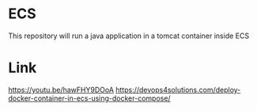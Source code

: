 # ECS
This repository will run a java application in a tomcat container inside ECS

# Link

https://youtu.be/hawFHY9DOoA
https://devops4solutions.com/deploy-docker-container-in-ecs-using-docker-compose/






